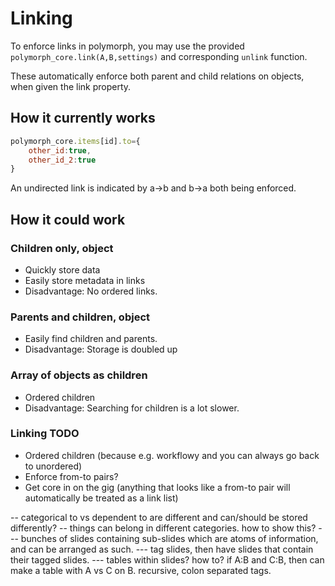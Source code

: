 # Linking

To enforce links in polymorph, you may use the provided `polymorph_core.link(A,B,settings)` and corresponding `unlink` function.

These automatically enforce both parent and child relations on objects, when given the link property.

## How it currently works
```javascript
polymorph_core.items[id].to={
    other_id:true,
    other_id_2:true
}
```
An undirected link is indicated by a->b and b->a both being enforced.

## How it could work
### Children only, object
- Quickly store data
- Easily store metadata in links
- Disadvantage: No ordered links.

### Parents and children, object
- Easily find children and parents.
- Disadvantage: Storage is doubled up

### Array of objects as children
- Ordered children
- Disadvantage: Searching for children is a lot slower.


### Linking TODO
- Ordered children (because e.g. workflowy and you can always go back to unordered)
- Enforce from-to pairs? 
- Get core in on the gig (anything that looks like a from-to pair will automatically be treated as a link list)


-- categorical to vs dependent to are different and can/should be stored differently?
-- things can belong in different categories. how to show this?
--- bunches of slides containing sub-slides which are atoms of information, and can be arranged as such.
--- tag slides, then have slides that contain their tagged slides.
--- tables within slides? how to? if A:B and C:B, then can make a table with A vs C on B. 
recursive, colon separated tags.